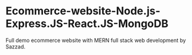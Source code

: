# Ecommerce-website-Node.js-Express.JS-React.JS-MongoDB
Full demo ecommerce website with MERN full stack web development by Sazzad.
